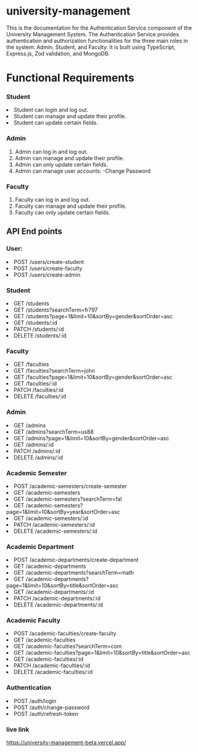 # university-management

This is the documentation for the Authentication Service component of the University Management System. The Authentication Service provides authentication and authorization functionalities for the three main roles in the system: Admin, Student, and Faculty. It is built using TypeScript, Express.js, Zod validation, and MongoDB.

# Functional Requirements

### Student

<li>Student can login and log out.</li>
<li>Student can manage and update their profile.</li>
<li>Student can update certain fields.</li>

### Admin

1. Admin can log in and log out.
2. Admin can manage and update their profile.
3. Admin can only update certain fields.
4. Admin can manage user accounts:
   -Change Password

### Faculty

1. Faculty can log in and log out.
2. Faculty can manage and update their profile.
3. Faculty can only update certain fields.

## API End points

### User:

<li>POST /users/create-student</li>
<li>POST /users/create-faculty</li>
<li>POST /users/create-admin</li>

### Student

<li>GET /students</li>
<li>GET /students?searchTerm=fr797</li>
<li>GET /students?page=1&limit=10&sortBy=gender&sortOrder=asc</li>
<li>GET /students/:id</li>
<li>PATCH /students/:id</li>
<li>DELETE /students/:id</li>

### Faculty

<li>GET /faculties</li>
<li>GET /faculties?searchTerm=john</li>
<li>GET /faculties?page=1&limit=10&sortBy=gender&sortOrder=asc</li>
<li>GET /faculties/:id</li>
<li>PATCH /faculties/:id</li>
<li>DELETE /faculties/:id</li>

### Admin

<li>GET /admins</li>
<li>GET /admins?searchTerm=us88</li>
<li>GET /admins?page=1&limit=10&sortBy=gender&sortOrder=asc</li>
<li>GET /admins/:id</li>
<li>PATCH /admins/:id</li>
<li>DELETE /admins/:id</li>

### Academic Semester

<li>POST /academic-semesters/create-semester</li>
<li>GET /academic-semesters</li>
<li>GET /academic-semesters?searchTerm=fal</li>
<li>GET /academic-semesters?page=1&limit=10&sortBy=year&sortOrder=asc</li>
<li>GET /academic-semesters/:id</li>
<li>PATCH /academic-semesters/:id</li>
<li>DELETE /academic-semesters/:id</li>

### Academic Department

<li>POST /academic-departments/create-department</li>
<li>GET /academic-departments</li>
<li>GET /academic-departments?searchTerm=math</li>
<li>GET /academic-departments?page=1&limit=10&sortBy=title&sortOrder=asc</li>
<li>GET /academic-departments/:id</li>
<li>PATCH /academic-departments/:id</li>
<li>DELETE /academic-departments/:id</li>

### Academic Faculty

<li>POST /academic-faculties/create-faculty</li>
<li>GET /academic-faculties</li>
<li>GET /academic-faculties?searchTerm=com</li>
<li>GET /academic-faculties?page=1&limit=10&sortBy=title&sortOrder=asc</li>
<li>GET /academic-faculties/:id</li>
<li>PATCH /academic-faculties/:id</li>
<li>DELETE /academic-faculties/:id</li>

### Authentication

<li>POST /auth/login</li>
<li>POST /auth/change-password</li>
<li>POST /auth/refresh-token</li>

### live link

https://university-management-beta.vercel.app/
